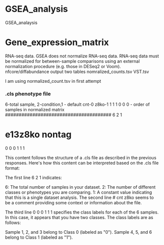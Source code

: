 # GSEA_analysis
GSEA_analaysis

# Gene_expression_matrix
  RNA-seq data. GSEA does not normalize RNA-seq data. RNA-seq data must be normalized for between-sample comparisons using an external normalization procedure (e.g. those in DESeq2 or Voom).
nfcore/diffabundance output two tables 
nomralized_counts.tsv
VST.tsv 

I am using normalized_count.tsv in first attempt 


### .cls phenotype file 
6-total sample, 2-condition,1 - default 
cnt-0
z8ko-1
1 1 1 0 0 0 - order of samples in normalized matrix 
#######################################
6 2 1
# e13z8ko nontag
0 0 0 1 1 1


This content follows the structure of a .cls file as described in the previous responses. Here's how this content can be interpreted based on the .cls file format:

The first line 6 2 1 indicates:

6: The total number of samples in your dataset.
2: The number of different classes or phenotypes you are comparing.
1: A constant value indicating that this is a single dataset analysis.
The second line # cnt z8ko seems to be a comment providing some context or information about the file.

The third line 0 0 0 1 1 1 specifies the class labels for each of the 6 samples. In this case, it appears that you have two classes. The class labels are as follows:

Sample 1, 2, and 3 belong to Class 0 (labeled as "0").
Sample 4, 5, and 6 belong to Class 1 (labeled as "1").
